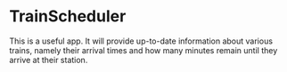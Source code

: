# TrainScheduler
This is a useful app. It will provide up-to-date information about various trains, namely their arrival times and how many minutes remain until they arrive at their station.
